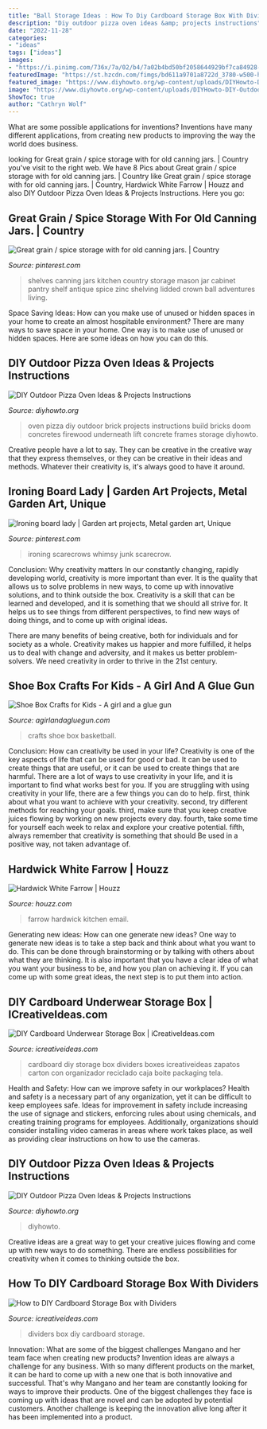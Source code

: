 ```yaml
---
title: "Ball Storage Ideas : How To Diy Cardboard Storage Box With Dividers"
description: "Diy outdoor pizza oven ideas &amp; projects instructions"
date: "2022-11-28"
categories:
- "ideas"
tags: ["ideas"]
images:
- "https://i.pinimg.com/736x/7a/02/b4/7a02b4bd50bf2058644929bf7ca84928--mason-jar-shelf-mason-jars.jpg"
featuredImage: "https://st.hzcdn.com/fimgs/bd611a9701a8722d_3780-w500-h666-b0-p0--contemporary-kitchen.jpg"
featured_image: "https://www.diyhowto.org/wp-content/uploads/DIYHowto-DIY-Outdoor-Pizza-Oven-Ideas-Projects-05.jpg"
image: "https://www.diyhowto.org/wp-content/uploads/DIYHowto-DIY-Outdoor-Pizza-Oven-Ideas-Projects-05.jpg"
ShowToc: true
author: "Cathryn Wolf"
---
```



What are some possible applications for inventions?
Inventions have many different applications, from creating new products to improving the way the world does business.

	

		
looking for Great grain / spice storage with for old canning jars. | Country you've visit to the right web. We have 8 Pics about Great grain / spice storage with for old canning jars. | Country like Great grain / spice storage with for old canning jars. | Country, Hardwick White Farrow | Houzz and also DIY Outdoor Pizza Oven Ideas &amp; Projects Instructions. Here you go:
		
    
## Great Grain / Spice Storage With For Old Canning Jars. | Country

<img loading=lazy src="https://i.pinimg.com/736x/7a/02/b4/7a02b4bd50bf2058644929bf7ca84928--mason-jar-shelf-mason-jars.jpg" onerror="this.onerror=null;this.src='https://tse1.mm.bing.net/th?id=OIP.9tV4BH2sgDo0hlfvJjWv8AHaLI&amp;pid=15.1';" alt="Great grain / spice storage with for old canning jars. | Country">

_Source: pinterest.com_

>shelves canning jars kitchen country storage mason jar cabinet pantry shelf antique spice zinc shelving lidded crown ball adventures living. 

	

Space Saving Ideas: How can you make use of unused or hidden spaces in your home to create an almost hospitable environment?
There are many ways to save space in your home. One way is to make use of unused or hidden spaces. Here are some ideas on how you can do this.

    
## DIY Outdoor Pizza Oven Ideas &amp; Projects Instructions

<img loading=lazy src="http://www.diyhowto.org/wp-content/uploads/DIYHowto-DIY-Outdoor-Pizza-Oven-Ideas-Projects-02.jpg" onerror="this.onerror=null;this.src='https://tse2.mm.bing.net/th?id=OIP.QW2wrZP29YEK-hatMGHggAHaOj&amp;pid=15.1';" alt="DIY Outdoor Pizza Oven Ideas &amp; Projects Instructions">

_Source: diyhowto.org_

>oven pizza diy outdoor brick projects instructions build bricks doom concretes firewood underneath lift concrete frames storage diyhowto. 

	

Creative people have a lot to say. They can be creative in the creative way that they express themselves, or they can be creative in their ideas and methods. Whatever their creativity is, it's always good to have it around.

    
## Ironing Board Lady | Garden Art Projects, Metal Garden Art, Unique

<img loading=lazy src="https://i.pinimg.com/736x/1b/d4/4f/1bd44f4d4672ffe7126b01fe90037068--ironing-boards-garden-ideas.jpg" onerror="this.onerror=null;this.src='https://tse1.mm.bing.net/th?id=OIP.vvaK8AvRO8DO0Yg_b9TvtgC7FN&amp;pid=15.1';" alt="Ironing board lady | Garden art projects, Metal garden art, Unique">

_Source: pinterest.com_

>ironing scarecrows whimsy junk scarecrow. 

	

Conclusion: Why creativity matters
In our constantly changing, rapidly developing world, creativity is more important than ever. It is the quality that allows us to solve problems in new ways, to come up with innovative solutions, and to think outside the box.
Creativity is a skill that can be learned and developed, and it is something that we should all strive for. It helps us to see things from different perspectives, to find new ways of doing things, and to come up with original ideas.

There are many benefits of being creative, both for individuals and for society as a whole. Creativity makes us happier and more fulfilled, it helps us to deal with change and adversity, and it makes us better problem-solvers. We need creativity in order to thrive in the 21st century.

    
## Shoe Box Crafts For Kids - A Girl And A Glue Gun

<img loading=lazy src="https://www.agirlandagluegun.com/wp-content/uploads/2016/05/basketball.jpg" onerror="this.onerror=null;this.src='https://tse3.mm.bing.net/th?id=OIP.SW0NQAJELd4Mb3wJcjd7BAHaJ6&amp;pid=15.1';" alt="Shoe Box Crafts for Kids - A girl and a glue gun">

_Source: agirlandagluegun.com_

>crafts shoe box basketball. 

	

Conclusion: How can creativity be used in your life?
Creativity is one of the key aspects of life that can be used for good or bad. It can be used to create things that are useful, or it can be used to create things that are harmful. There are a lot of ways to use creativity in your life, and it is important to find what works best for you. If you are struggling with using creativity in your life, there are a few things you can do to help. first, think about what you want to achieve with your creativity. second, try different methods for reaching your goals. third, make sure that you keep creative juices flowing by working on new projects every day. fourth, take some time for yourself each week to relax and explore your creative potential. fifth, always remember that creativity is something that should Be used in a positive way, not taken advantage of.

    
## Hardwick White Farrow | Houzz

<img loading=lazy src="https://st.hzcdn.com/fimgs/bd611a9701a8722d_3780-w500-h666-b0-p0--contemporary-kitchen.jpg" onerror="this.onerror=null;this.src='https://tse3.mm.bing.net/th?id=OIP.FWwtvmgkmYa-tGfinQTqzwHaJ3&amp;pid=15.1';" alt="Hardwick White Farrow | Houzz">

_Source: houzz.com_

>farrow hardwick kitchen email. 

	

Generating new ideas: How can one generate new ideas?
One way to generate new ideas is to take a step back and think about what you want to do. This can be done through brainstorming or by talking with others about what they are thinking. It is also important that you have a clear idea of what you want your business to be, and how you plan on achieving it. If you can come up with some great ideas, the next step is to put them into action.

    
## DIY Cardboard Underwear Storage Box | ICreativeIdeas.com

<img loading=lazy src="http://www.icreativeideas.com/wp-content/uploads/2014/08/How-to-DIY-Cardboard-Storage-Box-with-Dividers.jpg?ae727b" onerror="this.onerror=null;this.src='https://tse2.mm.bing.net/th?id=OIP.05vuSgRYwjmV_gbZTtpCxAHaHa&amp;pid=15.1';" alt="DIY Cardboard Underwear Storage Box | iCreativeIdeas.com">

_Source: icreativeideas.com_

>cardboard diy storage box dividers boxes icreativeideas zapatos carton con organizador reciclado caja boite packaging tela. 

	

Health and Safety: How can we improve safety in our workplaces?
Health and safety is a necessary part of any organization, yet it can be difficult to keep employees safe. Ideas for improvement in safety include increasing the use of signage and stickers, enforcing rules about using chemicals, and creating training programs for employees. Additionally, organizations should consider installing video cameras in areas where work takes place, as well as providing clear instructions on how to use the cameras.

    
## DIY Outdoor Pizza Oven Ideas &amp; Projects Instructions

<img loading=lazy src="https://www.diyhowto.org/wp-content/uploads/DIYHowto-DIY-Outdoor-Pizza-Oven-Ideas-Projects-05.jpg" onerror="this.onerror=null;this.src='https://tse3.mm.bing.net/th?id=OIP.NdzT7_oPjyOKDlV4l3onUQHaPl&amp;pid=15.1';" alt="DIY Outdoor Pizza Oven Ideas &amp; Projects Instructions">

_Source: diyhowto.org_

>diyhowto. 

	

Creative ideas are a great way to get your creative juices flowing and come up with new ways to do something. There are endless possibilities for creativity when it comes to thinking outside the box.

    
## How To DIY Cardboard Storage Box With Dividers

<img loading=lazy src="http://www.icreativeideas.com/wp-content/uploads/2014/08/How-to-DIY-Cardboard-Storage-Box-with-Dividers-15.jpg" onerror="this.onerror=null;this.src='https://tse4.mm.bing.net/th?id=OIP.V82VFTr95N2QXK5Jg70iIAHaF2&amp;pid=15.1';" alt="How to DIY Cardboard Storage Box with Dividers">

_Source: icreativeideas.com_

>dividers box diy cardboard storage. 

	

Innovation: What are some of the biggest challenges Mangano and her team face when creating new products?
Invention ideas are always a challenge for any business. With so many different products on the market, it can be hard to come up with a new one that is both innovative and successful. That's why Mangano and her team are constantly looking for ways to improve their products. One of the biggest challenges they face is coming up with ideas that are novel and can be adopted by potential customers. Another challenge is keeping the innovation alive long after it has been implemented into a product.

